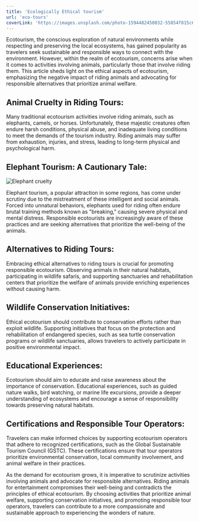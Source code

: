 ```yaml
---
title: 'Ecologically Ethical tourism'
url: 'eco-tours'
coverLink: 'https://images.unsplash.com/photo-1594482450032-55854f815c6e?q=80&w=1170&auto=format&fit=crop&ixlib=rb-4.0.3&ixid=M3wxMjA3fDB8MHxwaG90by1wYWdlfHx8fGVufDB8fHx8fA%3D%3D'
---
```

Ecotourism, the conscious exploration of natural environments while respecting and preserving the local ecosystems, has gained popularity as travelers seek sustainable and responsible ways to connect with the environment. However, within the realm of ecotourism, concerns arise when it comes to activities involving animals, particularly those that involve riding them. This article sheds light on the ethical aspects of ecotourism, emphasizing the negative impact of riding animals and advocating for responsible alternatives that prioritize animal welfare.

## Animal Cruelty in Riding Tours:
Many traditional ecotourism activities involve riding animals, such as elephants, camels, or horses. Unfortunately, these majestic creatures often endure harsh conditions, physical abuse, and inadequate living conditions to meet the demands of the tourism industry. Riding animals may suffer from exhaustion, injuries, and stress, leading to long-term physical and psychological harm.

## Elephant Tourism: A Cautionary Tale:
![Elephant cruelty](https://images.unsplash.com/photo-1654380689557-61e45bc5ad19?w=300&auto=format&fit=crop&q=60&ixlib=rb-4.0.3&ixid=M3wxMjA3fDB8MHxzZWFyY2h8M3x8ZWxlcGhhbnQlMjBjcnVlbHR5fGVufDB8fDB8fHww)

Elephant tourism, a popular attraction in some regions, has come under scrutiny due to the mistreatment of these intelligent and social animals. Forced into unnatural behaviors, elephants used for riding often endure brutal training methods known as "breaking," causing severe physical and mental distress. Responsible ecotourists are increasingly aware of these practices and are seeking alternatives that prioritize the well-being of the animals.

## Alternatives to Riding Tours:
Embracing ethical alternatives to riding tours is crucial for promoting responsible ecotourism. Observing animals in their natural habitats, participating in wildlife safaris, and supporting sanctuaries and rehabilitation centers that prioritize the welfare of animals provide enriching experiences without causing harm.

## Wildlife Conservation Initiatives:
Ethical ecotourism should contribute to conservation efforts rather than exploit wildlife. Supporting initiatives that focus on the protection and rehabilitation of endangered species, such as sea turtle conservation programs or wildlife sanctuaries, allows travelers to actively participate in positive environmental impact.

## Educational Experiences:
Ecotourism should aim to educate and raise awareness about the importance of conservation. Educational experiences, such as guided nature walks, bird watching, or marine life excursions, provide a deeper understanding of ecosystems and encourage a sense of responsibility towards preserving natural habitats.

## Certifications and Responsible Tour Operators:
Travelers can make informed choices by supporting ecotourism operators that adhere to recognized certifications, such as the Global Sustainable Tourism Council (GSTC). These certifications ensure that tour operators prioritize environmental conservation, local community involvement, and animal welfare in their practices.

As the demand for ecotourism grows, it is imperative to scrutinize activities involving animals and advocate for responsible alternatives. Riding animals for entertainment compromises their well-being and contradicts the principles of ethical ecotourism. By choosing activities that prioritize animal welfare, supporting conservation initiatives, and promoting responsible tour operators, travelers can contribute to a more compassionate and sustainable approach to experiencing the wonders of nature.